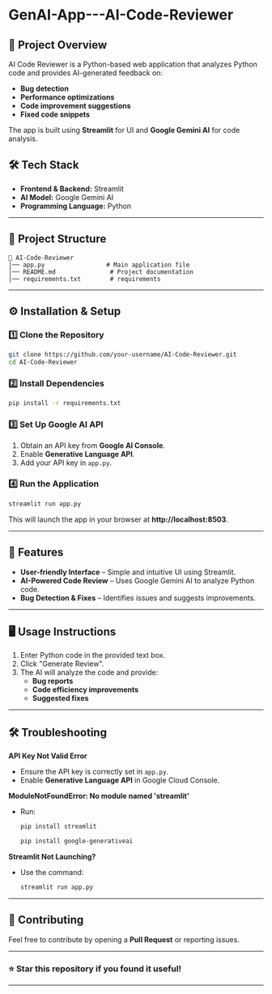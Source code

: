 # GenAI-App---AI-Code-Reviewer  
## 📌 Project Overview  
AI Code Reviewer is a Python-based web application that analyzes Python code and provides AI-generated feedback on:  
- **Bug detection**  
- **Performance optimizations**  
- **Code improvement suggestions**  
- **Fixed code snippets**  

The app is built using **Streamlit** for UI and **Google Gemini AI** for code analysis.  

## 🛠️ Tech Stack  
- **Frontend & Backend:** Streamlit  
- **AI Model:** Google Gemini AI  
- **Programming Language:** Python  

---

## 📂 Project Structure  
```
📁 AI-Code-Reviewer
│── app.py                 # Main application file
│── README.md               # Project documentation
│── requirements.txt        # requirements 
```

---

## ⚙️ Installation & Setup  

### 1️⃣ Clone the Repository  
```bash
git clone https://github.com/your-username/AI-Code-Reviewer.git
cd AI-Code-Reviewer
```

### 2️⃣ Install Dependencies  
```bash
pip install -r requirements.txt
```

### 3️⃣ Set Up Google AI API  
1. Obtain an API key from **Google AI Console**.  
2. Enable **Generative Language API**.  
3. Add your API key in `app.py`.  

### 4️⃣ Run the Application  
```bash
streamlit run app.py

```
This will launch the app in your browser at **http://localhost:8503**.  

---

## 🚀 Features  
- **User-friendly Interface** – Simple and intuitive UI using Streamlit.  
- **AI-Powered Code Review** – Uses Google Gemini AI to analyze Python code.  
- **Bug Detection & Fixes** – Identifies issues and suggests improvements.  

---

## 🖥️ Usage Instructions  
1. Enter Python code in the provided text box.  
2. Click "Generate Review".  
3. The AI will analyze the code and provide:  
   - **Bug reports**  
   - **Code efficiency improvements**  
   - **Suggested fixes**  

---

## 🛠️ Troubleshooting  
**API Key Not Valid Error**  
- Ensure the API key is correctly set in `app.py`.  
- Enable **Generative Language API** in Google Cloud Console.  

**ModuleNotFoundError: No module named 'streamlit'**  
- Run:  
  ```bash
  pip install streamlit

  pip install google-generativeai
  ```

**Streamlit Not Launching?**  
- Use the command:  
  ```bash
  streamlit run app.py
  ```

---

## 🤝 Contributing  
Feel free to contribute by opening a **Pull Request** or reporting issues.  

---

### ⭐ Star this repository if you found it useful!  

---
